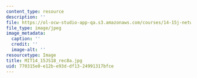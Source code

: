 ```yaml
---
content_type: resource
description: ''
file: https://ol-ocw-studio-app-qa.s3.amazonaws.com/courses/14-15j-networks-spring-2018/770315e0e12be93ddf1324991317bfce_MIT14_15JS18_rec8a.jpg
file_type: image/jpeg
image_metadata:
  caption: ''
  credit: ''
  image-alt: ''
resourcetype: Image
title: MIT14_15JS18_rec8a.jpg
uid: 770315e0-e12b-e93d-df13-24991317bfce
---
```

